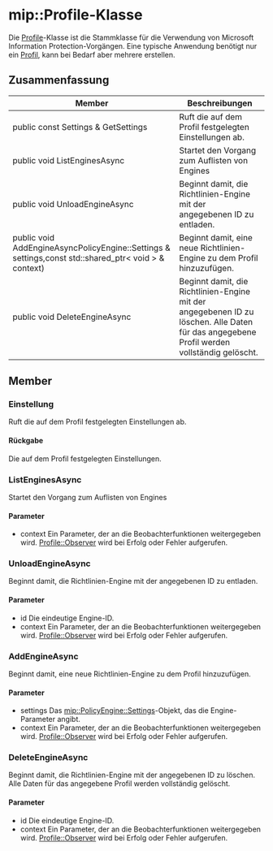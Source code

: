 # <a name="class-mipprofile"></a>mip::Profile-Klasse 
Die [Profile](#classmip_1_1_profile)-Klasse ist die Stammklasse für die Verwendung von Microsoft Information Protection-Vorgängen. Eine typische Anwendung benötigt nur ein [Profil](#classmip_1_1_profile), kann bei Bedarf aber mehrere erstellen.
## <a name="summary"></a>Zusammenfassung
 Member                        | Beschreibungen                                
--------------------------------|---------------------------------------------
public const Settings & GetSettings | Ruft die auf dem Profil festgelegten Einstellungen ab.
public void ListEnginesAsync | Startet den Vorgang zum Auflisten von Engines
public void UnloadEngineAsync | Beginnt damit, die Richtlinien-Engine mit der angegebenen ID zu entladen.
public void AddEngineAsyncPolicyEngine::Settings & settings,const std::shared_ptr< void > & context) | Beginnt damit, eine neue Richtlinien-Engine zu dem Profil hinzuzufügen.
public void DeleteEngineAsync | Beginnt damit, die Richtlinien-Engine mit der angegebenen ID zu löschen. Alle Daten für das angegebene Profil werden vollständig gelöscht.
## <a name="members"></a>Member
### <a name="settings"></a>Einstellung
Ruft die auf dem Profil festgelegten Einstellungen ab.
#### <a name="returns"></a>Rückgabe
Die auf dem Profil festgelegten Einstellungen.
### <a name="listenginesasync"></a>ListEnginesAsync
Startet den Vorgang zum Auflisten von Engines
#### <a name="parameters"></a>Parameter
* context Ein Parameter, der an die Beobachterfunktionen weitergegeben wird. 
[Profile::Observer](#classmip_1_1_profile_1_1_observer) wird bei Erfolg oder Fehler aufgerufen.
### <a name="unloadengineasync"></a>UnloadEngineAsync
Beginnt damit, die Richtlinien-Engine mit der angegebenen ID zu entladen.
#### <a name="parameters"></a>Parameter
* id Die eindeutige Engine-ID. 
* context Ein Parameter, der an die Beobachterfunktionen weitergegeben wird. 
[Profile::Observer](#classmip_1_1_profile_1_1_observer) wird bei Erfolg oder Fehler aufgerufen.
### <a name="addengineasync"></a>AddEngineAsync
Beginnt damit, eine neue Richtlinien-Engine zu dem Profil hinzuzufügen.
#### <a name="parameters"></a>Parameter
* settings Das [mip::PolicyEngine::Settings](#classmip_1_1_policy_engine_1_1_settings)-Objekt, das die Engine-Parameter angibt. 
* context Ein Parameter, der an die Beobachterfunktionen weitergegeben wird. 
[Profile::Observer](#classmip_1_1_profile_1_1_observer) wird bei Erfolg oder Fehler aufgerufen.
### <a name="deleteengineasync"></a>DeleteEngineAsync
Beginnt damit, die Richtlinien-Engine mit der angegebenen ID zu löschen. Alle Daten für das angegebene Profil werden vollständig gelöscht.
#### <a name="parameters"></a>Parameter
* id Die eindeutige Engine-ID. 
* context Ein Parameter, der an die Beobachterfunktionen weitergegeben wird. 
[Profile::Observer](#classmip_1_1_profile_1_1_observer) wird bei Erfolg oder Fehler aufgerufen.